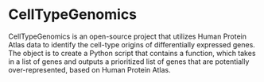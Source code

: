 # CellTypeGenomics
CellTypeGenomics is an open-source project that utilizes Human Protein Atlas data to identify the cell-type origins of differentially expressed genes.
The object is to create a Python script that contains a function, which takes in a list of genes and outputs a prioritized list of genes that are potentially over-represented, based on Human Protein Atlas.

